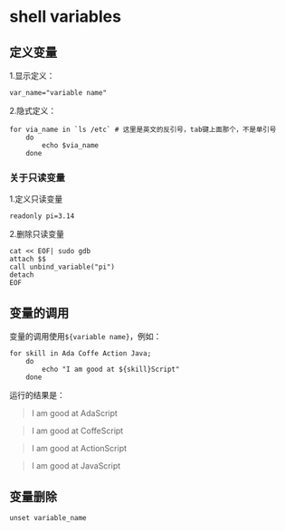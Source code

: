 # shell variables

## 定义变量

1.显示定义：

```
var_name="variable name"
```

2.隐式定义：

```
for via_name in `ls /etc` # 这里是英文的反引号，tab键上面那个，不是单引号
	do
		echo $via_name
	done
```

### 关于只读变量

1.定义只读变量

``` 
readonly pi=3.14
``` 

2.删除只读变量

``` 
cat << EOF| sudo gdb 
attach $$ 
call unbind_variable("pi") 
detach 
EOF
``` 

## 变量的调用

变量的调用使用`${variable name}`，例如：

``` 
for skill in Ada Coffe Action Java;
	do
		echo "I am good at ${skill}Script"
	done
``` 

运行的结果是：

> I am good at AdaScript

> I am good at CoffeScript

> I am good at ActionScript

> I am good at JavaScript

## 变量删除

``` 
unset variable_name
``` 
